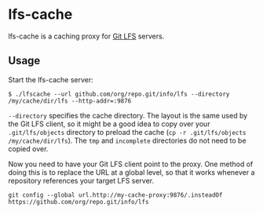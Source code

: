 # lfs-cache

lfs-cache is a caching proxy for [Git LFS](https://git-lfs.github.com/) servers.

## Usage

Start the lfs-cache server:
```
$ ./lfscache --url github.com/org/repo.git/info/lfs --directory /my/cache/dir/lfs --http-addr=:9876
```

`--directory` specifies the cache directory. The layout is the same used by the
Git LFS client, so it might be a good idea to copy over your `.git/lfs/objects`
directory to preload the cache (`cp -r .git/lfs/objects /my/cache/dir/lfs`).
The `tmp` and `incomplete` directories do not need to be copied over.

Now you need to have your Git LFS client point to the proxy. One method of
doing this is to replace the URL at a global level, so that it works whenever
a repository references your target LFS server.

```
git config --global url.http://my-cache-proxy:9876/.insteadOf https://github.com/org/repo.git/info/lfs
```
